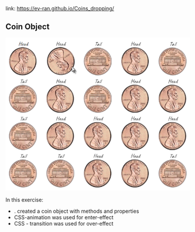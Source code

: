 link:  https://ev-ran.github.io/Coins_dropping/
## Coin Object
 
![-](img/coins.png)

In this exercise:
* . created a coin object with methods and properties
*  CSS-animation was used for enter-effect 
*  CSS - transition was used for over-effect
